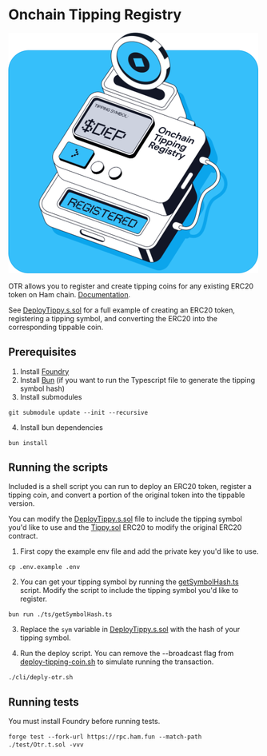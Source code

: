 # Onchain Tipping Registry

<img src="./otr.png" style="max-width: 500px">

OTR allows you to register and create tipping coins for any existing ERC20 token on Ham chain. <a href="https://docs.ham.fun">Documentation</a>.

See [DeployTippy.s.sol](./script/DeployTippy.s.sol) for a full example of creating an ERC20 token, registering a tipping symbol, and converting the ERC20 into the corresponding tippable coin.

## Prerequisites

1. Install [Foundry](https://book.getfoundry.sh/getting-started/installation)
2. Install [Bun](https://bun.sh/docs/installation) (if you want to run the Typescript file to generate the tipping symbol hash)
3. Install submodules

```
git submodule update --init --recursive
```

4. Install bun dependencies

```
bun install
```

## Running the scripts

Included is a shell script you can run to deploy an ERC20 token, register a tipping coin, and convert a portion of the original token into the tippable version.

You can modify the [DeployTippy.s.sol](./script/DeployTippy.s.sol) file to include the tipping symbol you'd like to use and the [Tippy.sol](./src/mock/Tippy.sol) ERC20 to modify the original ERC20 contract.

1. First copy the example env file and add the private key you'd like to use.

```
cp .env.example .env
```

2. You can get your tipping symbol by running the [getSymbolHash.ts](./ts/getSymbolHash.ts) script. Modify the script to include the tipping symbol you'd like to register.

```
bun run ./ts/getSymbolHash.ts
```

3. Replace the `sym` variable in [DeployTippy.s.sol](./script/DeployTippy.s.sol) with the hash of your tipping symbol.

4. Run the deploy script. You can remove the --broadcast flag from [deploy-tipping-coin.sh](./cli/deploy-tipping-coin.sh) to simulate running the transaction.

```
./cli/deply-otr.sh
```

## Running tests

You must install Foundry before running tests.

```
forge test --fork-url https://rpc.ham.fun --match-path ./test/Otr.t.sol -vvv
```
